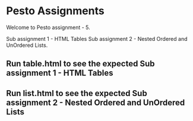 # Pesto Assignments

Welcome to Pesto assignment - 5.

Sub assignment 1 - HTML Tables
Sub assignment 2 - Nested Ordered and UnOrdered Lists.

## Run table.html to see the expected Sub assignment 1 - HTML Tables
## Run list.html to see the expected Sub assignment 2 - Nested Ordered and UnOrdered Lists


